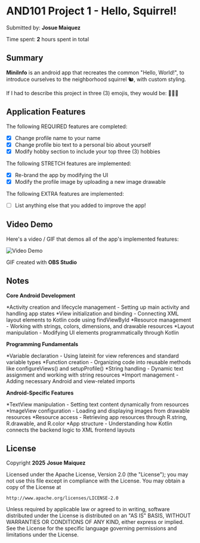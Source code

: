 <!-- (This is a comment) INSTRUCTIONS: Go through this page and fill out any **bolded** entries with their correct values.-->

# AND101 Project 1 - Hello, Squirrel!

Submitted by: **Josue Maiquez**

Time spent: **2** hours spent in total

## Summary

**MiniInfo** is an android app that recreates the common "Hello, World!", to introduce ourselves to the neighborhood squirrel 🐿, with custom styling.

If I had to describe this project in three (3) emojis, they would be: **🤯👾😎**

## Application Features

The following REQUIRED features are completed:

- [X] Change profile name to your name
- [X] Change profile bio text to a personal bio about yourself
- [X] Modify hobby section to include your top three (3) hobbies

The following STRETCH features are implemented:

- [X] Re-brand the app by modifying the UI
- [X] Modify the profile image by uploading a new image drawable

The following EXTRA features are implemented:

- [ ] List anything else that you added to improve the app!

## Video Demo

Here's a video / GIF that demos all of the app's implemented features:

<img src="https://imgur.com/6aE1vvf" title="Video Demo" alt="Video Demo" />

GIF created with **OBS Studio**

<!-- Recommended tools:
- [Kap](https://getkap.co/) for macOS
- [ScreenToGif](https://www.screentogif.com/) for Windows
- [peek](https://github.com/phw/peek) for Linux. -->

## Notes

**Core Android Development**

*Activity creation and lifecycle management - Setting up main activity and handling app states
*View initialization and binding - Connecting XML layout elements to Kotlin code using findViewById
*Resource management - Working with strings, colors, dimensions, and drawable resources
*Layout manipulation - Modifying UI elements programmatically through Kotlin

**Programming Fundamentals**

*Variable declaration - Using lateinit for view references and standard variable types
*Function creation - Organizing code into reusable methods like configureViews() and setupProfile()
*String handling - Dynamic text assignment and working with string resources
*Import management - Adding necessary Android and view-related imports

**Android-Specific Features**

*TextView manipulation - Setting text content dynamically from resources
*ImageView configuration - Loading and displaying images from drawable resources
*Resource access - Retrieving app resources through R.string, R.drawable, and R.color
*App structure - Understanding how Kotlin connects the backend logic to XML frontend layouts

## License

Copyright **2025** **Josue Maiquez**

Licensed under the Apache License, Version 2.0 (the "License");
you may not use this file except in compliance with the License.
You may obtain a copy of the License at

    http://www.apache.org/licenses/LICENSE-2.0

Unless required by applicable law or agreed to in writing, software
distributed under the License is distributed on an "AS IS" BASIS,
WITHOUT WARRANTIES OR CONDITIONS OF ANY KIND, either express or implied.
See the License for the specific language governing permissions and
limitations under the License.
